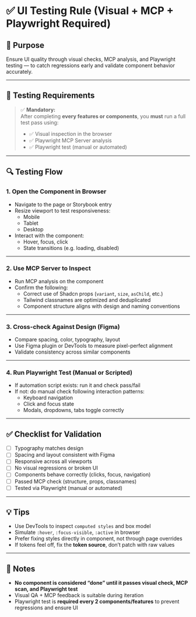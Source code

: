 # ✅ UI Testing Rule (Visual + MCP + Playwright Required)

## 🎯 Purpose

Ensure UI quality through visual checks, MCP analysis, and Playwright testing — to catch regressions early and validate component behavior accurately.

---

## 🧪 Testing Requirements

> ✅ **Mandatory:**  
> After completing **every features or components**, you **must** run a full test pass using:
>
> - ✅ Visual inspection in the browser
> - ✅ Playwright MCP Server analysis
> - ✅ Playwright test (manual or automated)

---

## 🔍 Testing Flow

### 1. Open the Component in Browser

- Navigate to the page or Storybook entry
- Resize viewport to test responsiveness:
  - Mobile
  - Tablet
  - Desktop
- Interact with the component:
  - Hover, focus, click
  - State transitions (e.g. loading, disabled)

---

### 2. Use MCP Server to Inspect

- Run MCP analysis on the component
- Confirm the following:
  - Correct use of Shadcn props (`variant`, `size`, `asChild`, etc.)
  - Tailwind classnames are optimized and deduplicated
  - Component structure aligns with design and naming conventions

---

### 3. Cross-check Against Design (Figma)

- Compare spacing, color, typography, layout
- Use Figma plugin or DevTools to measure pixel-perfect alignment
- Validate consistency across similar components

---

### 4. Run Playwright Test (Manual or Scripted)

- If automation script exists: run it and check pass/fail
- If not: do manual check following interaction patterns:
  - Keyboard navigation
  - Click and focus state
  - Modals, dropdowns, tabs toggle correctly

---

## ✅ Checklist for Validation

- [ ] Typography matches design
- [ ] Spacing and layout consistent with Figma
- [ ] Responsive across all viewports
- [ ] No visual regressions or broken UI
- [ ] Components behave correctly (clicks, focus, navigation)
- [ ] Passed MCP check (structure, props, classnames)
- [ ] Tested via Playwright (manual or automated)

---

## 💡 Tips

- Use DevTools to inspect `computed styles` and box model
- Simulate `:hover`, `:focus-visible`, `:active` in browser
- Prefer fixing styles directly in component, not through page overrides
- If tokens feel off, fix the **token source**, don’t patch with raw values

---

## 📌 Notes

- **No component is considered “done” until it passes visual check, MCP scan, and Playwright test**
- Visual QA + MCP feedback is suitable during iteration
- Playwright test is **required every 2 components/features** to prevent regressions and ensure UI
